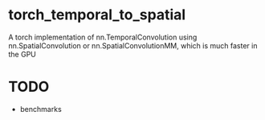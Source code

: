 # torch_temporal_to_spatial
A torch implementation of nn.TemporalConvolution using nn.SpatialConvolution or nn.SpatialConvolutionMM, which is much faster in the GPU



# TODO
- benchmarks